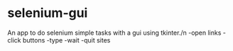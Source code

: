 # selenium-gui
An app to do selenium simple tasks with a gui using tkinter./n
-open links
-click buttons
-type
-wait
-quit sites


